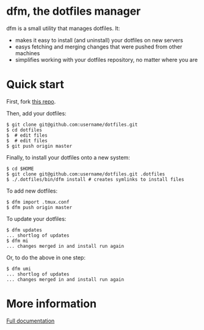 # dfm, the dotfiles manager

dfm is a small utility that manages dotfiles.  It:

- makes it easy to install (and uninstall) your dotfiles on new servers
- easys fetching and merging changes that were pushed from other machines
- simplifies working with your dotfiles repository, no matter where you are

# Quick start

First, fork [this repo](http://github.com/justone/dotfiles).

Then, add your dotfiles:

```console
$ git clone git@github.com:username/dotfiles.git
$ cd dotfiles
$  # edit files
$  # edit files
$ git push origin master
```

Finally, to install your dotfiles onto a new system:

```console
$ cd $HOME
$ git clone git@github.com:username/dotfiles.git .dotfiles
$ ./.dotfiles/bin/dfm install # creates symlinks to install files
```

To add new dotfiles:

```console
$ dfm import .tmux.conf
$ dfm push origin master
```

To update your dotfiles:

```console
$ dfm updates
... shortlog of updates
$ dfm mi
... changes merged in and install run again
```

Or, to do the above in one step:

```console
$ dfm umi
... shortlog of updates
... changes merged in and install run again
```

# More information

[Full documentation](documentation.md)
